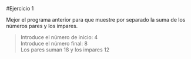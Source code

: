 #Ejercicio 1

Mejor el programa anterior para que muestre por separado la suma de los números pares y los impares.

> Introduce el número de inicio: 4  
Introduce el número final: 8  
Los pares suman 18 y los impares 12